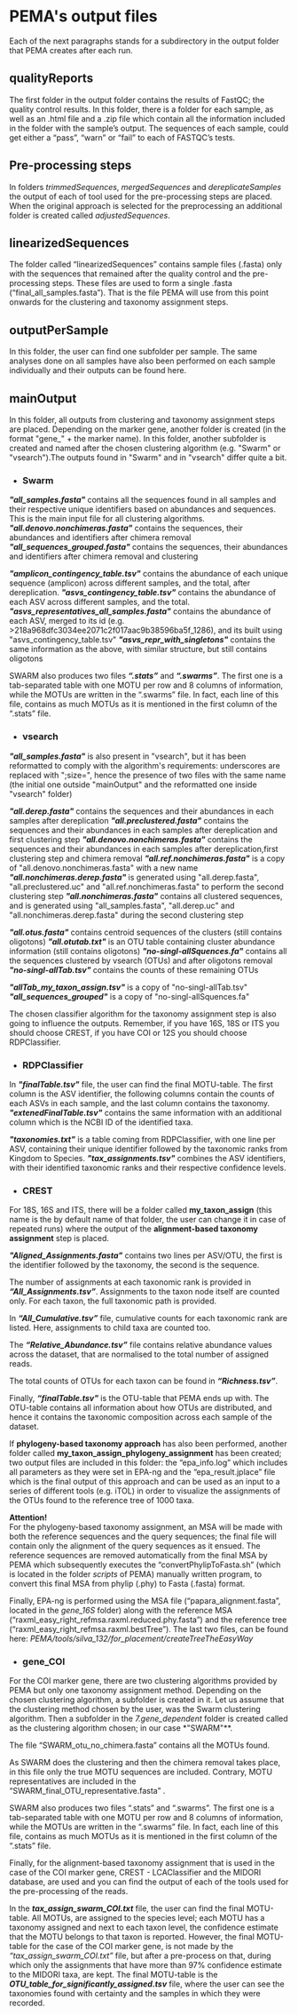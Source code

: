 # PEMA's output files
Each of the next paragraphs stands for a subdirectory in the output folder that PEMA creates after each run.

## qualityReports

The first folder in the output folder contains the results of FastQC; the quality control results. In this folder, there is a folder for each sample, as well as an .html file and a .zip file which contain all the information included in the folder with the sample’s output. The sequences of each sample, could get either a “pass”, “warn” or “fail” to each of FASTQC’s tests. 

## Pre-processing steps
In folders *trimmedSequences*, *mergedSequences* and *dereplicateSamples* the output of each of tool used for the pre-processing steps are placed. When the original approach is selected for the preprocessing an additional folder is created called *adjustedSequences*.

## linearizedSequences

The folder called “linearizedSequences” contains sample files (.fasta) only with the sequences that remained after the quality control and the pre-processing steps. These files are used to form a single .fasta (“final_all_samples.fasta”). That is the file PEMA will use from this point onwards for the clustering and taxonomy assignment steps.

## outputPerSample
In this folder, the user can find one subfolder per sample. The same analyses done on all samples have also been performed on each sample individually and their outputs can be found here.

## mainOutput

In this folder, all outputs from clustering and taxonomy assignment steps are placed. Depending on the marker gene, another folder is created (in the format "gene_" + the marker name). 
In this folder, another subfolder is created and named after the chosen clustering algorithm (e.g. "Swarm" or "vsearch").The outputs found in "Swarm" and in "vsearch" differ quite a bit.

* ### Swarm 
***"all_samples.fasta"*** contains all the sequences found in all samples and their respective unique identifiers based on abundances and sequences. This is the main input file for all clustering algorithms.
***"all.denovo.nonchimeras.fasta"*** contains the sequences, their abundances and identifiers after chimera removal
***"all_sequences_grouped.fasta"*** contains the sequences, their abundances and identifiers after chimera removal and clustering

***"amplicon_contingency_table.tsv"*** contains the abundance of each unique sequence (amplicon) across different samples, and the total, after dereplication.
***"asvs_contingency_table.tsv"*** contains the abundance of each ASV across different samples, and the total.
***"asvs_representatives_all_samples.fasta"*** contains the abundance of each ASV, merged to its id (e.g. >218a968dfc3034ee2071c2f017aac9b38596ba5f_1286), and its built using "asvs_contingency_table.tsv"
***"asvs_repr_with_singletons"*** contains the same information as the above, with similar structure, but still contains oligotons

SWARM also produces two files ***“.stats”*** and ***“.swarms”***. The first one is a tab-separated table with one MOTU per row and 8 columns of information, while  the MOTUs are written in the “.swarms” file. In fact, each line of this file, contains as much MOTUs as it is mentioned in the first column of the “.stats” file.

* ### vsearch
***"all_samples.fasta"*** is also present in "vsearch", but it has been reformatted to comply with the algorithm's requirements: underscores are replaced with ";size=", hence the presence of two files with the same name (the initial one outside "mainOutput" and the reformatted one inside "vsearch" folder)

***"all.derep.fasta"*** contains the sequences and their abundances in each samples after dereplication
***"all.preclustered.fasta"*** contains the sequences and their abundances in each samples after dereplication and first clustering step
***"all.denovo.nonchimeras.fasta"*** contains the sequences and their abundances in each samples after dereplication,first clustering step and chimera removal
***"all.ref.nonchimeras.fasta"*** is a copy of "all.denovo.nonchimeras.fasta" with a new name
***"all.nonchimeras.derep.fasta"*** is generated using "all.derep.fasta", "all.preclustered.uc" and "all.ref.nonchimeras.fasta" to perform the second clustering step
***"all.nonchimeras.fasta"*** contains all clustered sequences, and is generated using "all_samples.fasta", "all.derep.uc" and "all.nonchimeras.derep.fasta" during the second clustering step

***"all.otus.fasta"*** contains centroid sequences of the clusters (still contains oligotons)
***"all.otutab.txt"*** is an OTU table containing cluster abundance information (still contains oligotons)
***"no-singl-allSquences.fa"*** contains all the sequences clustered by vsearch (OTUs) and after oligotons removal
***"no-singl-allTab.tsv"*** contains the counts of these remaining OTUs

***"allTab_my_taxon_assign.tsv"*** is a copy of "no-singl-allTab.tsv"
***"all_sequences_grouped"*** is a copy of "no-singl-allSquences.fa"



The chosen classifier algorithm for the taxonomy assignment step is also going to influence the outputs. Remember, if you have 16S, 18S or ITS you should choose CREST, if you have COI or 12S you should choose RDPClassifier. 

* ### RDPClassifier

In ***"finalTable.tsv"*** file, the user can find the final MOTU-table. The first column is the ASV identifier, the following columns contain the counts of each ASVs in each sample, and the last column contains the taxonomy.
***"extenedFinalTable.tsv"*** contains the same information with an additional column which is the NCBI ID of the identified taxa.

***"taxonomies.txt"*** is a table coming from RDPClassifier, with one line per ASV, containing their unique identifier followed by the taxonomic ranks from Kingdom to Species.
***"tax_assignments.tsv"*** combines the ASV identifiers, with their identified taxonomic ranks and their respective confidence levels.


* ### CREST

For 18S, 16S and ITS, there will be a folder called **my_taxon_assign** (this name is the by default name of that folder, the user can change it in case of repeated runs) where the output of the **alignment-based taxonomy assignment** step is placed.

***"Aligned_Assignments.fasta"*** contains two lines per ASV/OTU, the first is the identifier followed by the taxonomy, the second is the sequence.

The number of assignments at each taxonomic rank is provided in ***“All_Assignments.tsv”***. Assignments to the taxon node itself are counted only. For each taxon, the full taxonomic path is provided.

In ***“All_Cumulative.tsv”*** file, cumulative counts for each taxonomic rank are listed. Here, assignments to child taxa are counted too.

The ***“Relative_Abundance.tsv”*** file contains relative abundance values across the dataset, that are normalised to the total number of assigned reads.

The total counts of OTUs for each taxon can be found in ***“Richness.tsv”***. 

Finally, ***“finalTable.tsv"*** is the OTU-table that PEMA ends up with. The OTU-table contains all information about how OTUs are distributed, and hence it contains the taxonomic composition across each sample of the dataset.


If **phylogeny-based taxonomy approach** has also been performed, another folder called **my_taxon_assign_phylogeny_assignment** has been created;  two output files are included in this folder: the “epa_info.log” which includes all parameters as they were set in EPA-ng and the “epa_result.jplace” file which is the final output of this approach and can be used as an input to a series of different tools (e.g. iTOL) in order to visualize the assignments of the OTUs found to the reference tree of 1000 taxa.



**Attention!**
<br/>
For the phylogeny-based taxonomy assignment, an MSA will be made with both the reference sequences and the query sequences; the final file will contain only the alignment of the query sequences as it ensued. The reference sequences are removed automatically from the final MSA by PEMA which subsequently executes the “convertPhylipToFasta.sh” (which is located in the folder *scripts* of PEMA) manually written program, to convert this final MSA from phylip (.phy) to Fasta (.fasta) format. 

Finally, EPA-ng is performed using the MSA file (“papara_alignment.fasta”, located in the *gene_16S* folder) along with the reference MSA (“raxml_easy_right_refmsa.raxml.reduced.phy.fasta”) and the reference tree (“raxml_easy_right_refmsa.raxml.bestTree”). The last two files, can be found here: *PEMA/tools/silva_132/for_placement/createTreeTheEasyWay*


* ### gene_COI

For the COI marker gene, there are two clustering algorithms provided by PEMA but only one taxonomy assignment method. Depending on the chosen clustering algorithm, a subfolder is created in it. Let us assume that the clustering method chosen by the user, was the Swarm clustering algorithm. Then a subfolder in the *7.gene_dependent* folder is created called as the clustering algorithm chosen; in our case *"SWARM"**. 

The file “SWARM_otu_no_chimera.fasta” contains all the MOTUs found.

As SWARM does the clustering and then the chimera removal takes place, in this file only the true MOTU sequences are included. Contrary, MOTU representatives are included in the “SWARM_final_OTU_representative.fasta” .

SWARM also produces two files “.stats” and “.swarms”. The first one is a tab-separated table with one MOTU per row and 8 columns of information, while  the MOTUs are written in the “.swarms” file. In fact, each line of this file, contains as much MOTUs as it is mentioned in the first column of the “.stats” file.

Finally, for the alignment-based taxonomy assignment that is used in the case of the COI marker gene, CREST - LCAClassifier and the MIDORI database, are used and you can find the output of each of the tools used for the pre-processing of the reads.

In the ***tax_assign_swarm_COI.txt*** file, the user can find the final MOTU-table. All MOTUs, are assigned to the species level; each MOTU has a taxonomy assigned and next to each taxon level, the confidence estimate that the MOTU belongs to that taxon is reported. However, the final MOTU-table for the case of the COI marker gene, is not made by the *“tax_assign_swarm_COI.txt”* file, but after a pre-process on that, during which only the assignments that have more than 97% confidence estimate to the MIDORI taxa, are kept. The final MOTU-table is the ***OTU_table_for_significantly_assigned.tsv*** file, where the user can see the taxonomies found with certainty and the samples in which they were recorded.
